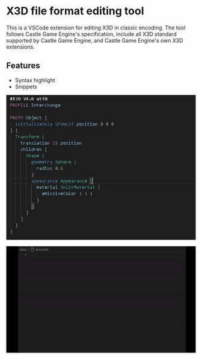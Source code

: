 # X3D file format editing tool

This is a VSCode extension for editing X3D in classic encoding.
The tool follows Castle Game Engine's specification, include all X3D standard supported by Castle Game Engine, and Castle Game Engine's own X3D extensions.

## Features
- Syntax highlight
- Snippets

![Syntax highlight](images/1.png)

![Snippets](images/2.gif)
